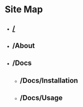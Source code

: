 # Site Map

* ## [/](/AWK.py "/")

* ## /About

* ## /Docs
  
  * ## /Docs/Installation
  
  * ## /Docs/Usage
